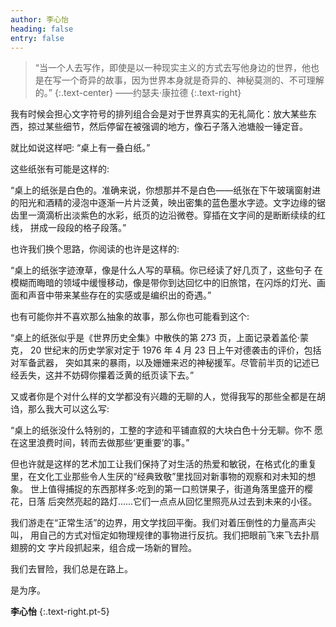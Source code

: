 ```yaml
---
author: 李心怡
heading: false
entry: false
---
```

> “当一个人去写作，即使是以一种现实主义的方式去写他身边的世界，他也是在写一个奇异的故事，因为世界本身就是奇异的、神秘莫测的、不可理解的。”
> {:.text-center}
——约瑟夫·康拉德
> {:.text-right}

我有时候会担心文字符号的排列组合会是对于世界真实的无礼简化：放大某些东西，掠过某些细节，然后停留在被强调的地方，像石子落入池塘般一锤定音。 

就比如说这样吧: “桌上有一叠白纸。”

这些纸张有可能是这样的:

“桌上的纸张是白色的。准确来说，你想那并不是白色——纸张在下午玻璃窗射进的阳光和酒精的浸泡中逐渐一片片泛黄，映出密集的蓝色墨水字迹。文字边缘的锯 齿里一滴滴析出淡紫色的水彩，纸页的边沿微卷。穿插在文字间的是断断续续的红线， 拼成一段段的格子段落。” 

也许我们换个思路，你阅读的也许是这样的:

“桌上的纸张字迹潦草，像是什么人写的草稿。你已经读了好几页了，这些句子 在模糊而晦暗的领域中缓慢移动，像是带你到达回忆中的旧旅馆，在闪烁的灯光、画 面和声音中带来某些存在的实感或是编织出的奇遇。” 

也有可能你并不喜欢那么抽象的故事，那么你也可能看到这个:

“桌上的纸张似乎是《世界历史全集》中散佚的第 273 页，上面记录着盖伦·蒙克， 20 世纪末的历史学家对定于 1976 年 4 月 23 日上午对德袭击的评价，包括对军备武器， 突如其来的暴雨，以及姗姗来迟的神秘援军。尽管前半页的记述已经丢失，这并不妨碍你攥着泛黄的纸页读下去。” 

又或者你是个对什么样的文学都没有兴趣的无聊的人，觉得我写的那些全都是在胡诌，那么我大可以这么写: 

“桌上的纸张没什么特别的，工整的字迹和平铺直叙的大块白色十分无聊。你不 愿在这里浪费时间，转而去做那些‘更重要’的事。” 

但也许就是这样的艺术加工让我们保持了对生活的热爱和敏锐，在格式化的重复 里，在文化工业那些令人生厌的“经典致敬”里找回对新事物的观察和对未知的想象。 世上值得捕捉的东西那样多:吃到的第一口煎饼果子，街道角落里盛开的樱花，日落 后突然亮起的路灯......它们一点点从回忆里照亮从过去到未来的小径。 

我们游走在“正常生活”的边界，用文学找回平衡。我们对着压倒性的力量高声尖叫， 用自己的方式对恒定如物理规律的事物进行反抗。我们把眼前飞来飞去扑扇翅膀的文 字片段抓起来，组合成一场新的冒险。 

我们去冒险，我们总是在路上。

是为序。

**李心怡**
{:.text-right.pt-5}

